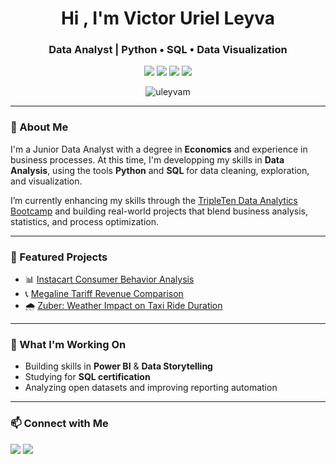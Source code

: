 <h1 align="center">Hi , I'm Victor Uriel Leyva</h1>
<h3 align="center">Data Analyst | Python • SQL • Data Visualization</h3>

<p align="center">
  <img src="https://img.shields.io/badge/pandas-150458?style=for-the-badge&logo=pandas&logoColor=white" />
  <img src="https://img.shields.io/badge/numpy-013243?style=for-the-badge&logo=numpy&logoColor=white" />  
  <img src="https://img.shields.io/badge/seaborn-4B8BBE?style=for-the-badge&logo=python&logoColor=white" />
  <img src="https://img.shields.io/badge/MySQL-4479A1?style=for-the-badge&logo=mysql&logoColor=white" />
</p>

<p align="center">
  <img src="https://komarev.com/ghpvc/?username=uleyvam&label=Profile%20views&color=0e75b6&style=flat" alt="uleyvam" />
</p>

---

### 🧠 About Me

I'm a Junior Data Analyst with a degree in **Economics** and experience in business processes. At this time, I'm developping my skills in **Data Analysis**, using the tools **Python** and **SQL** for data cleaning, exploration, and visualization.

I’m currently enhancing my skills through the [TripleTen Data Analytics Bootcamp](https://tripleten.com/) and building real-world projects that blend business analysis, statistics, and process optimization.

---

### 📂 Featured Projects

- 📊 [Instacart Consumer Behavior Analysis](https://github.com/uleyvam/portfolio-data-analyst/blob/main/instacart-analysis.pdf)  
- 📞 [Megaline Tariff Revenue Comparison](https://github.com/uleyvam/portfolio-data-analyst/blob/main/megaline-revenue-study.pdf)  
- 🌧️ [Zuber: Weather Impact on Taxi Ride Duration](https://github.com/uleyvam/portfolio-data-analyst/blob/main/zuber-weather-impact.pdf)

---

### 🚀 What I'm Working On

- Building skills in **Power BI** & **Data Storytelling**
- Studying for **SQL certification**
- Analyzing open datasets and improving reporting automation

---

### 📫 Connect with Me

<p>
  <a href="mailto:u.leyva.m@gmail.com"><img src="https://img.shields.io/badge/Email-D14836?style=flat-square&logo=gmail&logoColor=white"/></a>
  <a href="https://www.linkedin.com/in/victorurielleyva"><img src="https://img.shields.io/badge/LinkedIn-blue?style=flat-square&logo=linkedin&logoColor=white"/></a>
</p>


<!---
uleyvam/uleyvam is a ✨ special ✨ repository because its `README.md` (this file) appears on your GitHub profile.
You can click the Preview link to take a look at your changes.
--->
